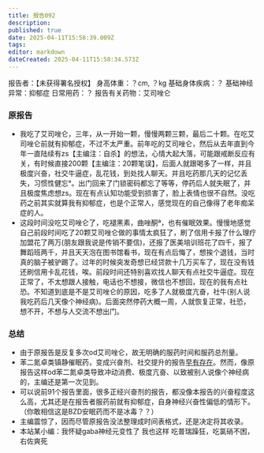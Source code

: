 ```yaml
---
title: 报告092
description: 
published: true
date: 2025-04-11T15:58:39.009Z
tags: 
editor: markdown
dateCreated: 2025-04-11T15:58:34.573Z
---
```


报告者：【未获得署名授权】
身高体重：？cm, ？kg
基础身体疾病：？
基础神经异常：抑郁症
日常用药：？
报告有关药物：艾司唑仑

### 原报告
- 我吃了艾司唑仑，三年，从一开始一颗，慢慢两颗三颗，最后二十颗。在吃艾司唑仑前就有抑郁症，不过不太严重。前年吃的艾司唑仑，然后从去年直到今年一直陆续有zs【主编注：自杀】的想法，心情大起大落，可能跟戒断反应有关，有时候直接200颗【主编注：20颗笔误】，后面人就跟喝多了一样，并且极度兴奋，社交牛逼症，乱花钱，到处找人聊天。并且吃药那几天的记忆丢失，习惯性健忘°。出门回来了门锁密码都忘了等等，停药后人就失眠了，并且极度焦虑想zs。现在有点认知功能受到损害了，脸上表情也很不自然。没吃药之前其实就算我有抑郁症，也是个正常人，感觉现在的自己像得了老年痴呆症的人。
- 这段时间没吃艾司唑仑了，吃褪黑素，曲唑酮ª，也有催眠效果。慢慢地感觉自己前段时间吃了20颗艾司唑仑做的事情太疯狂了，刷了信用卡报了什么理疗加盟花了两万(朋友跟我说是传销不要信)，还报了医美培训班花了四千，报了舞蹈班两千，并且天天泡在图书馆看书，现在有点后悔了，想挨个退钱，当时真的脑子被驴踢了。过年的时候突发奇想已经贷款十几万买车了，现在没有钱还刷信用卡乱花钱，唉。前段时间还特别喜欢找人聊天有点社交牛逼症。现在正常了，不太想跟人接触，电话也不想接，微信也不想回，现在的我有点社恐。不知道到底是不是艾司唑仑的原因，吃多了人就极度亢奋，社牛(别人说我吃药后几天像个神经病)。后面突然停药大概一周，人就恢复正常，社恐，想不开，不想与人交流不想出门。

### 总结
- 由于原报告是反复多次od艾司唑仑，故无明确的服药时间和服药总剂量。
- 苯二氮卓类镇静催眠药，变成兴奋剂、社交提升的报告[早有存在](/report/RP007/)。然而，像原报告这样od苯二氮卓类导致冲动消费、极度亢奋、以致被别人说像个神经病的，主编还是第一次见到。
- 可以说前91个报告里面，很多正经兴奋剂的报告，都没像本报告的兴奋程度这么高，尤其还是在报告者服药前就有抑郁症，自身神经兴奋性偏低的情形下。（你敢相信这是BZD安眠药而不是冰毒？？）
- 主编震惊了，因而尽管原报告没法整理成时间表格式，还是决定将其收录。
- 本站某小编：我怀疑gaba神经元变性了 我也这样 吃普瑞躁狂，吃氯硝不困，右佐爽死
